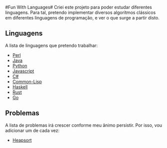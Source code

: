 #Fun With Languages#
Criei este projeto para poder estudar diferentes linguagens. Para tal, pretendo implementar diversos algoritmos clássicos
em diferentes linguagens de programação, e ver o que surge a partir disto.

## Linguagens
A lista de linguagens que pretendo trabalhar:

* [Perl](https://www.perl.org/)
* [Java](https://www.java.com/)
* [Python](https://www.python.org/)
* [Javascript](https://en.wikipedia.org/wiki/JavaScript)
* [C#](https://en.wikipedia.org/wiki/C_Sharp_(programming_language))
* [Common-Lisp](https://common-lisp.net/)
* [Haskell](https://www.haskell.org/)
* [Rust](https://www.rust-lang.org/en-US/)
* [Go](https://golang.org/)

## Problemas
A lista de problemas irá crescer conforme meu ânimo persistir. Por isso, vou adicionar um de cada vez:

* [Heapsort](https://en.wikipedia.org/wiki/Heapsort)
